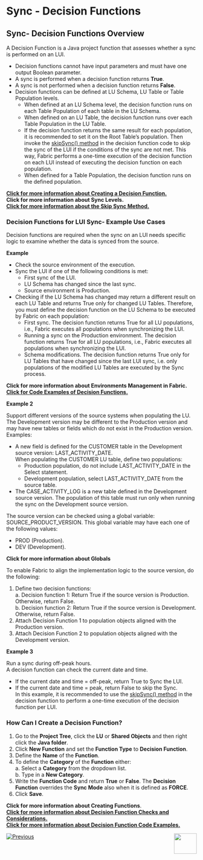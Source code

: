# Sync - Decision Functions

## Sync- Decision Functions Overview

A Decision Function is a Java project function that assesses whether a sync is performed on an LUI.
* Decision functions cannot have input parameters and must have one output Boolean parameter.
* A sync is performed when a decision function returns **True**.
* A sync is not performed when a decision function returns **False**.
* Decision functions can be defined at LU Schema, LU Table or Table Population levels.
  * When defined at an LU Schema level, the decision function runs on each Table Population of each table in the LU Schema.  
  * When defined on an LU Table, the decision function runs over each Table Population in the LU Table.
  * If the decision function returns the same result for each population, it is recommended to set it on the Root Table’s population. Then invoke the [skipSync() method](https://github.com/k2view-academy/K2View-Academy/wiki/Skip-Sync) in the decision function code to skip the sync of the LUI if the conditions of the sync are not met. This way, Fabric performs a one-time execution of the decision function on each LUI instead of executing the decision function on each population. 
  * When defined for a Table Population, the decision function runs on the defined population.

[**Click for more information about Creating a Decision Function.**](https://github.com/k2view-academy/K2View-Academy/wiki/Sync--Decision-Functions#how-can-i-create-a-decision-function)\
**Click for more information about Sync Levels.**\
[**Click for more information about the Skip Sync Method.**](https://github.com/k2view-academy/K2View-Academy/wiki/Skip-Sync)

### Decision Functions for LUI Sync- Example Use Cases
Decision functions are required when the sync on an LUI needs specific logic to examine whether the data is synced from the source.

**Example** 
* Check the source environment of the execution.
* Sync the LUI if one of the following conditions is met:
  * First sync of the LUI.
  * LU Schema has changed since the last sync.
  * Source environment is Production.
* Checking if the LU Schema has changed may return a different result on each LU Table and returns True only for changed LU Tables. Therefore, you must define the decision function on the LU Schema to be executed by Fabric on each population:
  * First sync. The decision function returns True for all LU populations, i.e., Fabric executes all populations when synchronizing the LUI.
  * Running a sync on the Production environment. The decision function returns True for all LU populations, i.e., Fabric executes all populations when synchronizing the LUI.
  * Schema modifications. The decision function returns True only for LU Tables that have changed since the last LUI sync, i.e. only populations of the modified LU Tables are executed by the Sync process.

**Click for more information about Environments Management in Fabric.**\
[**Click for Code Examples of Decision Functions.**](https://github.com/k2view-academy/K2View-Academy/wiki/Sync--Decision-Functions)

**Example 2**

Support different versions of the source systems when populating the LU. 
The Development version may be different to the Production version and may have new tables or fields which do not exist in the Production version.\
Examples:
* A new field is defined for the CUSTOMER table in the Development source version: LAST_ACTIVITY_DATE.\
     When populating the CUSTOMER LU table, define two populations:
  * Production population, do not include LAST_ACTIVITY_DATE in the Select statement.
  * Development population, select LAST_ACTIVITY_DATE from the source table.
* The CASE_ACTIVITY_LOG is a new table defined in the Development source version. The population of this table must run only when running the sync on the Development source version.

The source version can be checked using a global variable: SOURCE_PRODUCT_VERSION. This global variable may have each one of the following values: 
* PROD (Production). 
* DEV (Development).

**Click for more information about Globals**

To enable Fabric to align the implementation logic to the source version, do the following:
1. Define two decision functions:\
  a. Decision function 1: Return True if the source version is Production. Otherwise, return False.\
  b. Decision function 2: Return True if the source version is Development. Otherwise, return False.
2. Attach Decision Function 1 to population objects aligned with the Production version.
3. Attach Decision Function 2 to population objects aligned with the Development version.

**Example 3**

Run a sync during off-peak hours.  
A decision function can check the current date and time. 
* If the current date and time = off-peak, return True to Sync the LUI.
* If the current date and time = peak, return False to skip the Sync.\
In this example, it is recommended to use the [skipSync() method](https://github.com/k2view-academy/K2View-Academy/wiki/Skip-Sync) in the decision function to perform a one-time execution of the decision function per LUI.

### How Can I Create a Decision Function?
1.	Go to the **Project Tree**, click the **LU** or **Shared Objects** and then right click the **Java folder**.
2.	Click **New Function** and set the **Function Type** to **Decision Function**.
3.	Define the **Name** of the **Function**.
4.	To define the **Category** of the **Function** either:\
  a. Select a **Category** from the dropdown list.\
  b. Type in a **New Category**.
5.	Write the **Function Code** and return **True** or **False**. The **Decision Function** overrides the **Sync Mode** also when it is defined as **FORCE**. 
6.	Click **Save**.

**Click for more information about Creating Functions**.\
[**Click for more information about Decision Function Checks and Considerations.**](https://github.com/k2view-academy/K2View-Academy/wiki/Decision-Function-Checks-and-Considerations-Table)\
[**Click for more information about Decision Function Code Examples.**](https://github.com/k2view-academy/K2View-Academy/wiki/Decision-Function-Checks-and-Considerations-Table#decision-functions---code-examples)

[![Previous](https://k2vacademy.s3.amazonaws.com/General/Previous.png)](https://github.com/k2view-academy/K2View-Academy/wiki/Sync-Methods)[<img align="right" width="60" height="54" src="https://k2vacademy.s3.amazonaws.com/General/Next.png">](https://github.com/k2view-academy/K2View-Academy/wiki/Decision-Function-Checks-and-Considerations-Table)

















